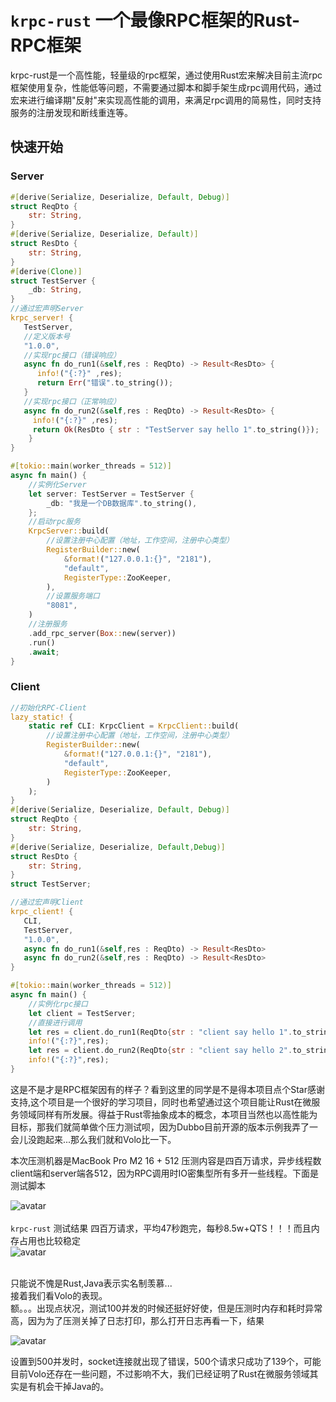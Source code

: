 
# `krpc-rust` 一个最像RPC框架的Rust-RPC框架
krpc-rust是一个高性能，轻量级的rpc框架，通过使用Rust宏来解决目前主流rpc框架使用复杂，性能低等问题，不需要通过脚本和脚手架生成rpc调用代码，通过宏来进行编译期"反射"来实现高性能的调用，来满足rpc调用的简易性，同时支持服务的注册发现和断线重连等。


## 快速开始


### Server
```rust
#[derive(Serialize, Deserialize, Default, Debug)]
struct ReqDto {
    str: String,
}
#[derive(Serialize, Deserialize, Default)]
struct ResDto {
    str: String,
}
#[derive(Clone)]
struct TestServer {
    _db: String,
}
//通过宏声明Server
krpc_server! {
   TestServer,
   //定义版本号
   "1.0.0",
   //实现rpc接口（错误响应）
   async fn do_run1(&self,res : ReqDto) -> Result<ResDto> {
      info!("{:?}" ,res);
      return Err("错误".to_string());
   }
   //实现rpc接口（正常响应）
   async fn do_run2(&self,res : ReqDto) -> Result<ResDto> {
     info!("{:?}" ,res);
     return Ok(ResDto { str : "TestServer say hello 1".to_string()});
    }
}

#[tokio::main(worker_threads = 512)]
async fn main() {
    //实例化Server
    let server: TestServer = TestServer {
        _db: "我是一个DB数据库".to_string(),
    };
    //启动rpc服务
    KrpcServer::build(
        //设置注册中心配置（地址，工作空间，注册中心类型）
        RegisterBuilder::new(
            &format!("127.0.0.1:{}", "2181"),
            "default",
            RegisterType::ZooKeeper,
        ),
        //设置服务端口
        "8081",
    )
    //注册服务
    .add_rpc_server(Box::new(server))
    .run()
    .await;
}

```

### Client
```rust
//初始化RPC-Client
lazy_static! {
    static ref CLI: KrpcClient = KrpcClient::build(
        //设置注册中心配置（地址，工作空间，注册中心类型）
        RegisterBuilder::new(
            &format!("127.0.0.1:{}", "2181"),
            "default",
            RegisterType::ZooKeeper,
        )
    );
}
#[derive(Serialize, Deserialize, Default, Debug)]
struct ReqDto {
    str: String,
}
#[derive(Serialize, Deserialize, Default,Debug)]
struct ResDto {
    str: String,
}
struct TestServer;

//通过宏声明Client
krpc_client! {
   CLI,
   TestServer,
   "1.0.0",
   async fn do_run1(&self,res : ReqDto) -> Result<ResDto>
   async fn do_run2(&self,res : ReqDto) -> Result<ResDto> 
} 

#[tokio::main(worker_threads = 512)]
async fn main() {
    //实例化rpc接口
    let client = TestServer;
    //直接进行调用
    let res = client.do_run1(ReqDto{str : "client say hello 1".to_string()}).await;
    info!("{:?}",res);
    let res = client.do_run2(ReqDto{str : "client say hello 2".to_string()}).await;
    info!("{:?}",res);
}
```


这是不是才是RPC框架因有的样子？看到这里的同学是不是得本项目点个Star感谢支持,这个项目是一个很好的学习项目，同时也希望通过这个项目能让Rust在微服务领域同样有所发展。得益于Rust零抽象成本的概念，本项目当然也以高性能为目标，那我们就简单做个压力测试呗，因为Dubbo目前开源的版本示例我弄了一会儿没跑起来...那么我们就和Volo比一下。


本次压测机器是MacBook Pro M2 16 + 512
压测内容是四百万请求，异步线程数client端和server端各512，因为RPC调用时IO密集型所有多开一些线程。下面是测试脚本

![avatar](https://raw.githubusercontent.com/kwsc98/krpc-rust/main/readme_image/WechatIMG187.jpg?token=GHSAT0AAAAAACMIYVHFV62AJFM4RYGYFIKEZNH6PGA)
<br/><br/>
`krpc-rust` 测试结果 四百万请求，平均47秒跑完，每秒8.5w+QTS！！！而且内存占用也比较稳定
<br/>
![avatar](https://raw.githubusercontent.com/kwsc98/krpc-rust/main/readme_image/WechatIMG186.jpg?token=GHSAT0AAAAAACMIYVHFVBUVZGGIG6R2YN34ZNH6QCA)

<br/>
只能说不愧是Rust,Java表示实名制羡慕...
<br/>
接着我们看Volo的表现。
<br/>
额。。。出现点状况，测试100并发的时候还挺好好使，但是压测时内存和耗时异常高，因为为了压测关掉了日志打印，那么打开日志再看一下，结果

![avatar](https://raw.githubusercontent.com/kwsc98/krpc-rust/main/readme_image/WechatIMG28.jpg?token=GHSAT0AAAAAACMIYVHFRC2VPY7XDYPX3KJMZNH6XIQ)

设置到500并发时，socket连接就出现了错误，500个请求只成功了139个，可能目前Volo还存在一些问题，不过影响不大，我们已经证明了Rust在微服务领域其实是有机会干掉Java的。

